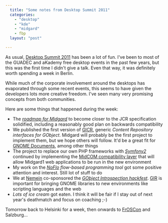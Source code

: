 ```yaml
---
  title: "Some notes from Desktop Summit 2011"
  categories: 
    - "desktop"
    - "kde"
    - "midgard"
    - fbp
  layout: "post"

---
```

As usual, [Desktop Summit 2011](https://desktopsummit.org/) has been a lot of fun. I've been to most of the GUADEC and aKademy free desktop events in the past few years, but this was the first time I didn't give a talk. Even that way, it was definitely worth spending a week in Berlin.

While much of the corporate involvement around the desktops has evaporated through some recent events, this seems to have given the developers lots more creative freedom. I've seen many very promising concepts from both communities.

Here are some things that happened during the week:

* The *[roadmap for Midgard](http://lists.midgard-project.org/pipermail/dev/2011-August/003045.html)* to become closer to the JCR specification solidified, including a reasonably good plan on backwards compatibility
* We published the first version of [GICR](https://github.com/midgardproject/GICR), generic *Content Repository interfaces for GObject*. Midgard will probably be the first project to implement them, but we hope others will follow. It'd be a great fit for [GNOME Documents](https://live.gnome.org/Design/Apps/Documents), among other things
* The project to replace our own PHP frameworks with *[Symfony2](http://symfony.com/)* continued by implementing the [MidCOM compatibility layer](https://github.com/bergie/MidgardMidcomCompatBundle) that will allow Midgard1 web applications to be run in the new environment
* My work on the *[NoFlo](https://github.com/noflo/noflo) flow-based programming tool* got some positive attention and interest. Still lot of stuff to do
* We at [Nemein](http://nemein.com/) co-sponsored the *[GObject Introspection hackfest](https://live.gnome.org/Hackfests/Introspection2011)*. [GIR](https://live.gnome.org/GObjectIntrospection/) is important for bringing GNOME libraries to new environments like scripting languages and the web
* *Lots of ice cream* got eaten. I think it will be fair if I stay out of next year's deathmatch and focus on coaching ;-)

Tomorrow back to Helsinki for a week, then onwards to [FrOSCon](http://froscon.de/) and Salzburg...
